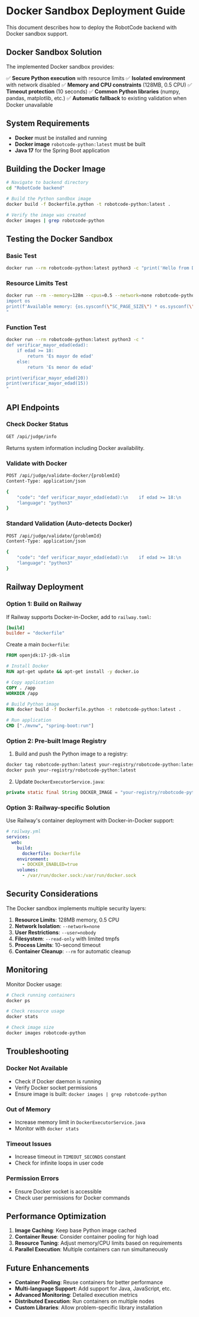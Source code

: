 # Docker Sandbox Deployment Guide

This document describes how to deploy the RobotCode backend with Docker sandbox support.

## Docker Sandbox Solution

The implemented Docker sandbox provides:

✅ **Secure Python execution** with resource limits
✅ **Isolated environment** with network disabled
✅ **Memory and CPU constraints** (128MB, 0.5 CPU)
✅ **Timeout protection** (10 seconds)
✅ **Common Python libraries** (numpy, pandas, matplotlib, etc.)
✅ **Automatic fallback** to existing validation when Docker unavailable

## System Requirements

- **Docker** must be installed and running
- **Docker image** `robotcode-python:latest` must be built
- **Java 17** for the Spring Boot application

## Building the Docker Image

```bash
# Navigate to backend directory
cd "RobotCode backend"

# Build the Python sandbox image
docker build -f Dockerfile.python -t robotcode-python:latest .

# Verify the image was created
docker images | grep robotcode-python
```

## Testing the Docker Sandbox

### Basic Test
```bash
docker run --rm robotcode-python:latest python3 -c "print('Hello from Docker sandbox!')"
```

### Resource Limits Test
```bash
docker run --rm --memory=128m --cpus=0.5 --network=none robotcode-python:latest python3 -c "
import os
print(f'Available memory: {os.sysconf(\"SC_PAGE_SIZE\") * os.sysconf(\"SC_PHYS_PAGES\") / 1024 / 1024:.1f} MB')
"
```

### Function Test
```bash
docker run --rm robotcode-python:latest python3 -c "
def verificar_mayor_edad(edad):
    if edad >= 18:
        return 'Es mayor de edad'
    else:
        return 'Es menor de edad'

print(verificar_mayor_edad(20))
print(verificar_mayor_edad(15))
"
```

## API Endpoints

### Check Docker Status
```bash
GET /api/judge/info
```

Returns system information including Docker availability.

### Validate with Docker
```bash
POST /api/judge/validate-docker/{problemId}
Content-Type: application/json

{
    "code": "def verificar_mayor_edad(edad):\n    if edad >= 18:\n        return 'Es mayor de edad'\n    else:\n        return 'Es menor de edad'\n\nedad = int(input())\nprint(verificar_mayor_edad(edad))",
    "language": "python3"
}
```

### Standard Validation (Auto-detects Docker)
```bash
POST /api/judge/validate/{problemId}
Content-Type: application/json

{
    "code": "def verificar_mayor_edad(edad):\n    if edad >= 18:\n        return 'Es mayor de edad'\n    else:\n        return 'Es menor de edad'\n\nedad = int(input())\nprint(verificar_mayor_edad(edad))",
    "language": "python3"
}
```

## Railway Deployment

### Option 1: Build on Railway
If Railway supports Docker-in-Docker, add to `railway.toml`:

```toml
[build]
builder = "dockerfile"
```

Create a main `Dockerfile`:
```dockerfile
FROM openjdk:17-jdk-slim

# Install Docker
RUN apt-get update && apt-get install -y docker.io

# Copy application
COPY . /app
WORKDIR /app

# Build Python image
RUN docker build -f Dockerfile.python -t robotcode-python:latest .

# Run application
CMD ["./mvnw", "spring-boot:run"]
```

### Option 2: Pre-built Image Registry
1. Build and push the Python image to a registry:
```bash
docker tag robotcode-python:latest your-registry/robotcode-python:latest
docker push your-registry/robotcode-python:latest
```

2. Update `DockerExecutorService.java`:
```java
private static final String DOCKER_IMAGE = "your-registry/robotcode-python:latest";
```

### Option 3: Railway-specific Solution
Use Railway's container deployment with Docker-in-Docker support:

```yaml
# railway.yml
services:
  web:
    build:
      dockerfile: Dockerfile
    environment:
      - DOCKER_ENABLED=true
    volumes:
      - /var/run/docker.sock:/var/run/docker.sock
```

## Security Considerations

The Docker sandbox implements multiple security layers:

1. **Resource Limits**: 128MB memory, 0.5 CPU
2. **Network Isolation**: `--network=none`
3. **User Restrictions**: `--user=nobody`
4. **Filesystem**: `--read-only` with limited tmpfs
5. **Process Limits**: 10-second timeout
6. **Container Cleanup**: `--rm` for automatic cleanup

## Monitoring

Monitor Docker usage:
```bash
# Check running containers
docker ps

# Check resource usage
docker stats

# Check image size
docker images robotcode-python
```

## Troubleshooting

### Docker Not Available
- Check if Docker daemon is running
- Verify Docker socket permissions
- Ensure image is built: `docker images | grep robotcode-python`

### Out of Memory
- Increase memory limit in `DockerExecutorService.java`
- Monitor with `docker stats`

### Timeout Issues
- Increase timeout in `TIMEOUT_SECONDS` constant
- Check for infinite loops in user code

### Permission Errors
- Ensure Docker socket is accessible
- Check user permissions for Docker commands

## Performance Optimization

1. **Image Caching**: Keep base Python image cached
2. **Container Reuse**: Consider container pooling for high load
3. **Resource Tuning**: Adjust memory/CPU limits based on requirements
4. **Parallel Execution**: Multiple containers can run simultaneously

## Future Enhancements

- **Container Pooling**: Reuse containers for better performance
- **Multi-language Support**: Add support for Java, JavaScript, etc.
- **Advanced Monitoring**: Detailed execution metrics
- **Distributed Execution**: Run containers on multiple nodes
- **Custom Libraries**: Allow problem-specific library installation
